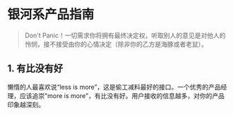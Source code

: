 # 银河系产品指南

> Don't Panic！一切需求你将拥有最终决定权，听取别人的意见是对他人的怜悯，接不接受由你的心情决定（除非你的乙方是海豚或者老鼠）。

## 1. 有比没有好  
懒惰的人最喜欢说“less is more”，这是偷工减料最好的接口。一个优秀的产品经理，应该追崇"more is more"，有比没有好。用户接收的信息越多，对你的产品印象越深刻。
